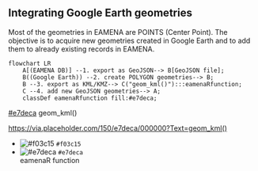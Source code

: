 ## Integrating Google Earth geometries

Most of the geometries in EAMENA are POINTS (Center Point). The objective is to acquire new geometries created in Google Earth and to add them to already existing records in EAMENA.

```mermaid
flowchart LR
    A[(EAMENA DB)] --1. export as GeoJSON--> B[GeoJSON file];
    B((Google Earth)) --2. create POLYGON geometries--> B;
    B --3. export as KML/KMZ--> C("geom_kml()"):::eamenaRfunction;
    C --4. add new GeoJSON geometries--> A;
    classDef eamenaRfunction fill:#e7deca;
```

[#e7deca](https://via.placeholder.com/150/e7deca/000000?Text=geom_kml) geom_kml()

https://via.placeholder.com/150/e7deca/000000?Text=geom_kml()





- ![#f03c15](https://via.placeholder.com/15/f03c15/f03c15.png) `#f03c15`  
- ![#e7deca](https://via.placeholder.com/15/f03c15/e7deca.png) `#e7deca`  
<span style="color:'#e7deca'">eamenaR function</span>


